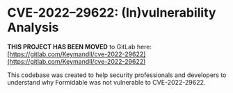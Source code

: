 # CVE-2022–29622: (In)vulnerability Analysis

**THIS PROJECT HAS BEEN MOVED** to GitLab here: [https://gitlab.com/Keymandll/cve-2022-29622](https://gitlab.com/Keymandll/cve-2022-29622)

This codebase was created to help security professionals and developers to understand why Formidable was not vulnerable to CVE-2022-29622. 
